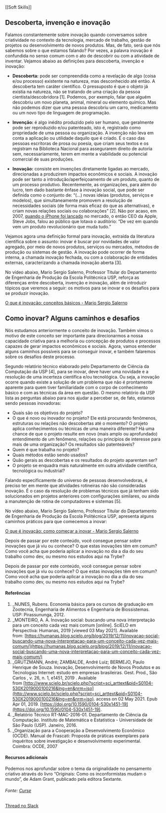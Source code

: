 [[Soft Skills]]

## Descoberta, invenção e inovação

Falamos constantemente sobre inovação quando conversamos sobre criatividade no contexto da tecnologia, mercado de trabalho, gestão de projetos ou desenvolvimento de novos produtos. Mas, de fato, será que nós sabemos sobre o que estamos falando? Por vezes, a palavra inovação é confundida no senso comum com o ato de descobrir ou com a atividade de inventar. Vejamos abaixo as definições para descoberta, invenção e inovação:

-   **Descoberta:** pode ser compreendida como a revelação de algo (coisa e/ou processo) existente na natureza, mas desconhecido até então. A descoberta tem caráter científico. O pressuposto é que o objeto já existia na natureza, não se tratando de uma criação da pessoa cientista/descobridora [1]. Podemos, por exemplo, falar que alguém descobriu um novo planeta, animal, mineral ou elemento químico. Mas não podemos dizer que uma pessoa descobriu um carro, medicamento ou um novo tipo de linguagem de programação.

-   **Invenção:** é algo inédito produzido pelo ser humano, que geralmente pode ser reproduzido e/ou patenteado, isto é, registrado como propriedade de uma pessoa ou organização. A invenção não leva em conta a aplicação ou utilidade daquilo que é criado. É o caso das pessoas escritoras de prosa ou poesia, que criam seus textos e os registram na Biblioteca Nacional para assegurarem direito de autoria sem, necessariamente, terem em mente a viabilidade ou potencial comercial de suas produções.

-   **Inovação:** consiste em invenções diretamente ligadas ao mercado, direcionadas a produzirem impactos econômicos e sociais. A inovação pode ser tanto a introdução/aperfeiçoamento de um produto, quanto de um processo produtivo. Recentemente, as organizações, para além do lucro, tem dado bastante ênfase à inovação social, que pode ser definida como o conjunto de: “(…) novas ideias (produtos, serviços e modelos), que simultaneamente promovem a resolução de necessidades sociais (de forma mais eficaz do que as alternativas), e criam novas relações sociais ou colaborações” [2]. Não por acaso, em 2007, [quando o iPhone foi lançado](https://youtu.be/9ou608QQRq8) no mercado, o então CEO da Apple, Steve Jobs, falou ao público que lotava o auditório: “De vez em quando vem um produto revolucionário que muda tudo.”

Vejamos agora uma definição formal para inovação, extraída da literatura científica sobre o assunto: inovar é buscar por novidades de valor agregado, por meio de novos produtos, serviços ou mercados, métodos de produção ou sistemas de gestão. A inovação pode ocorrer de forma interna, a chamada inovação fechada, ou com a colaboração de entidades externas, caracterizando a chamada inovação aberta [3].

No vídeo abaixo, Mario Sergio Salerno, Professor Titular do Departamento de Engenharia de Produção da Escola Politécnica USP, reforça as diferenças entre descoberta, invenção e inovação, além de introduzir tópicos que veremos a seguir: os motivos para se inovar e os desafios para se produzir inovação.

[O que é inovação: conceitos básicos - Mario Sergio Salerno](https://www.youtube.com/channel/UC9ZvOIH9InnSqcPCMJ2Bn8w)

## Como inovar? Alguns caminhos e desafios

Nós estudamos anteriormente o conceito de inovação. Também vimos o motivo de este conceito ser importante para direcionarmos a nossa capacidade criativa para a melhoria ou concepção de produtos e processos capazes de gerar impactos econômicos e sociais. Agora, vamos entender alguns caminhos possíveis para se conseguir inovar, e também falaremos sobre os desafios deste processo.

Segundo relatório técnico elaborado pelo Departamento de Ciência da Computação da USP [4], para se inovar, deve haver uma novidade e a resolução de uma incerteza científica e/ou tecnológica. Ou seja, a inovação ocorre quando existe a solução de um problema que não é prontamente aparente para quem tiver familiaridade com o corpo de conhecimento básico e com as técnicas da área em questão. O mesmo relatório da USP lista as perguntas abaixo para nos ajudar a perceber se, de fato, estamos sendo pessoas inovadoras:

-   Quais são os objetivos do projeto?
-   O que é novo ou inovador no projeto? Ele está procurando fenômenos, estruturas ou relações não descobertas até o momento? O projeto aplica conhecimentos ou técnicas de uma maneira diferente? Há uma chance de que o projeto resulte em novo (mais amplo ou aprofundado) entendimento de um fenômeno, relações ou princípios de interesse para mais de uma organização? Os resultados são patenteáveis?
-   Quem é que trabalha no projeto?
-   Quais métodos estão sendo usados?
-   Quão gerais as descobertas e os resultados do projeto aparentam ser?
-   O projeto se enquadra mais naturalmente em outra atividade científica, tecnológica ou industrial?

Falando especificamente do universo de pessoas desenvolvedoras, é preciso ter em mente que atividades rotineiras não são consideradas inovação. É o caso da resolução de problemas técnicos que já tenham sido solucionados em projetos anteriores com configurações similares, ou ainda a manutenção de rotina de computadores e sistemas [5].

No vídeo abaixo, Mario Sergio Salerno, Professor Titular do Departamento de Engenharia de Produção da Escola Politécnica USP, apresenta alguns caminhos práticos para que comecemos a inovar:

[O que é inovação: como começar a inovar - Mario Sergio Salerno](https://www.youtube.com/channel/UC9ZvOIH9InnSqcPCMJ2Bn8w)

Depois de passar por este conteúdo, você consegue pensar sobre inovações que já viu ou conhece? O que estas inovações têm em comum? Como você acha que poderia aplicar a inovação no dia a dia do seu trabalho como dev, ou mesmo nos estudos aqui na Trybe?

Depois de passar por este conteúdo, você consegue pensar sobre inovações que já viu ou conhece? O que estas inovações têm em comum? Como você acha que poderia aplicar a inovação no dia a dia do seu trabalho como dev, ou mesmo nos estudos aqui na Trybe?

#### Referências

1.  _NUNES, Rubens. Economia básica para os cursos de graduação em Zootecnia, Engenharia de Alimentos e Engenharia de Biossistemas. USP: Pirassununga, 2012.
2.  _MONTEIRO, A. A. Inovação social: buscando uma nova interpretação para um conceito cada vez mais comum [online]. SciELO em Perspectiva: Humanas, 2019 [viewed 03 May 2021]. Available from: [https://humanas.blog.scielo.org/blog/2019/12/11/inovacao-social-buscando-uma-nova-interpretacao-para-um-conceito-cada-vez-mais-comum/](https://humanas.blog.scielo.org/blog/2019/12/11/inovacao-social-buscando-uma-nova-interpretacao-para-um-conceito-cada-vez-mais-comum/)
3.  _GRUTZMANN, André; ZAMBALDE, André Luiz; BERMEJO, Paulo Henrique de Souza. Inovação, Desenvolvimento de Novos Produtos e as Tecnologias Internet: estudo em empresas brasileiras. Gest. Prod., São Carlos , v. 26, n. 1, e1451, 2019 . Available from [http://www.scielo.br/scielo.php?script=sci_arttext&pid=S0104-530X2019000100216&lng=en&nrm=iso](http://www.scielo.br/scielo.php?script=sci_arttext&pid=S0104-530X2019000100216&lng=en&nrm=iso). access on 02 May 2021. Epub Apr 01, 2019. [https://doi.org/10.1590/0104-530x1451-19](https://doi.org/10.1590/0104-530x1451-19).
4.  _Relatório Técnico RT-MAC-2016-01. Departamento de Ciência da Computação. Instituto de Matemática e Estatística - Universidade de São Paulo (USP). Janeiro, 2016.
5.  _Organização para a Cooperação a Desenvolvimento Econômico (OCDE). Manual de Frascati: Proposta de práticas exemplares para inquéritos sobre investigação e desenvolvimento experimental. Coimbra: OCDE, 2007

#### Recursos adicionais

Podemos nos aprofundar sobre o tema da originalidade no pensamento criativo através do livro “Originais: Como os inconformistas mudam o mundo”, de Adam Grant, publicado pela editora Sextante.


###### Fonte: [Curse](https://app.betrybe.com/learn/course/5e938f69-6e32-43b3-9685-c936530fd326/module/2e0692c9-e226-4e95-860a-b4cad80e3c3c/section/095ce2ea-142a-4408-9fb4-70f93a234914/day/1ae9b025-402f-4563-bb67-ec0eef3b0dad/lesson/6f692ad1-03fc-4609-aef8-73c0a2c626e9)
[Thread no Slack](https://trybecourse.slack.com/archives/C03MSCCRPAQ/p1662746440963499)

